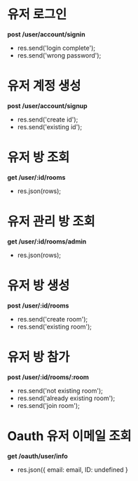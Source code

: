 # 유저 로그인

**post /user/account/signin**

* res.send('login complete');
* res.send('wrong password');

# 유저 계정 생성

**post /user/account/signup**

* res.send('create id');
* res.send('existing id');

# 유저 방 조회

**get /user/:id/rooms**

* res.json(rows);

# 유저 관리 방 조회

**get /user/:id/rooms/admin**

* res.json(rows);

# 유저 방 생성

**post /user/:id/rooms**

* res.send('create room');
* res.send('existing room');

# 유저 방 참가

**post /user/:id/rooms/:room**

* res.send('not existing room');
* res.send('already existing room');
* res.send('join room');

# Oauth 유저 이메일 조회

**get /oauth/user/info**

* res.json({
      email: email,
      ID: undefined
    }